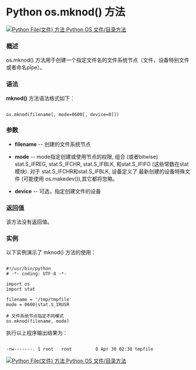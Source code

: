 Python os.mknod() 方法
====================

 [![Python File(文件) 方法](../images/up.gif)
 Python OS 文件/目录方法](os-file-methods.html)


  ### 概述

 os.mknod() 方法用于创建一个指定文件名的文件系统节点（文件，设备特别文件或者命名pipe）。

 ### 语法

 **mknod()** 方法语法格式如下：


```

os.mknod(filename[, mode=0600[, device=0]])

```

 ### 参数

  * **filename** -- 创建的文件系统节点


 * **mode** -- mode指定创建或使用节点的权限, 组合 (或者bitwise) stat.S\_IFREG, stat.S\_IFCHR, stat.S\_IFBLK, 和stat.S\_IFIFO (这些常数在stat模块). 对于 stat.S\_IFCHR和stat.S\_IFBLK, 设备定义了 最新创建的设备特殊文件 (可能使用 os.makedev()),其它都将忽略。


 * **device** -- 可选，指定创建文件的设备


  ### 返回值

 该方法没有返回值。

 ### 实例

 以下实例演示了 mknod() 方法的使用：


```

#!/usr/bin/python
# -*- coding: UTF-8 -*-

import os
import stat

filename = '/tmp/tmpfile'
mode = 0600|stat.S_IRUSR

# 文件系统节点指定不同模式
os.mknod(filename, mode)

```

 执行以上程序输出结果为：


```

-rw-------. 1 root   root         0 Apr 30 02:38 tmpfile

```

 [![Python File(文件) 方法](../images/up.gif)
 Python OS 文件/目录方法](os-file-methods.html)
